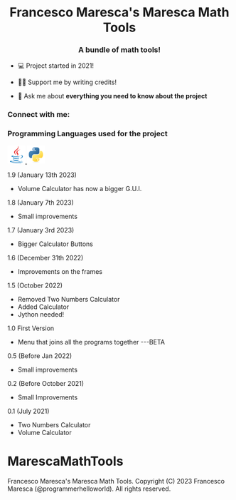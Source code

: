 

<h1 align="center">Francesco Maresca's Maresca Math Tools</h1>
<h3 align="center">A bundle of math tools!</h3>

- 💻 Project started in 2021!

- 👨‍💻 Support me by writing credits!

- 💬 Ask me about **everything you need to know about the project**

<h3 align="left">Connect with me:</h3>
<p align="left">
</p>

<h3 align="left">Programming Languages used for the project</h3>
<p align="left"> <a href="https://www.java.com" target="_blank" rel="noreferrer"> <img src="https://raw.githubusercontent.com/devicons/devicon/master/icons/java/java-original.svg" alt="java" width="40" height="40"/> </a> <a href="https://www.python.org" target="_blank" rel="noreferrer"> <img src="https://raw.githubusercontent.com/devicons/devicon/master/icons/python/python-original.svg" alt="python" width="40" height="40"/> </a> </p>

1.9 (January 13th 2023)

- Volume Calculator has now a bigger G.U.I.

1.8 (January 7th 2023)

- Small improvements

1.7 (January 3rd 2023)

- Bigger Calculator Buttons

1.6 (December 31th 2022)

- Improvements on the frames


1.5 (October 2022)

- Removed Two Numbers Calculator
- Added Calculator
- Jython needed!


1.0 
First Version
- Menu that joins all the programs together
---BETA

0.5 (Before Jan 2022)
- Small improvements

0.2 (Before October 2021)
- Small Improvements

0.1 (July 2021)
- Two Numbers Calculator
- Volume Calculator

# MarescaMathTools
Francesco Maresca's Maresca Math Tools.  Copyright (C) 2023 Francesco Maresca (@programmerhelloworld). All rights reserved.
